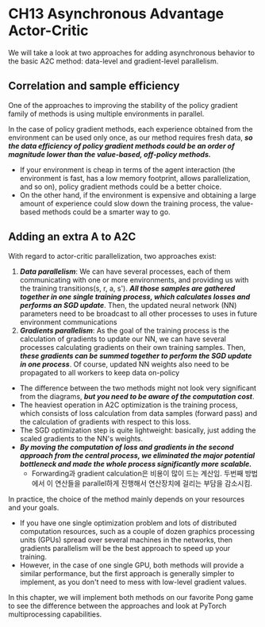 # CH13 Asynchronous Advantage Actor-Critic

We will take a look at two approaches for adding asynchronous behavior to the basic A2C method: data-level and gradient-level parallelism. 

## Correlation and sample efficiency

One of the approaches to improving the stability of the policy gradient family of methods is using multiple environments in parallel.

In the case of policy gradient methods, each experience obtained from the environment can be used only once, as our method requires fresh data, ***so the data efficiency of policy gradient methods could be an order of magnitude lower than the value-based, off-policy methods.***

- If your environment is cheap in terms of the agent interaction (the environment is fast, has a low memory footprint, allows parallelization, and so on), policy gradient methods could be a better choice.
- On the other hand, if the environment is expensive and obtaining a large amount of experience could slow down the training process, the value-based methods could be a smarter way to go.

## Adding an extra A to A2C

With regard to actor-critic parallelization, two approaches exist:

1. ***Data parallelism***: We can have several processes, each of them communicating with one or more environments, and providing us with the training transitions(s, r, a, s'). ***All those samples are gathered together in one single training process, which calculates losses and performs an SGD update***. Then, the updated neural network (NN) parameters need to be broadcast to all other processes to uses in future environment communications
2. ***Gradients parallelism***: As the goal of the training process is the calculation of gradients to update our NN, we can have several processes calculating gradients on their own training samples. Then, ***these gradients can be summed together to perform the SGD update in one process***. Of course, updated NN weights also need to be propagated to all workers to keep data on-policy

- The difference between the two methods might not look very significant from the diagrams, ***but you need to be aware of the computation cost***.
- The heaviest operation in A2C optimization is the training process, which consists of loss calculation from data samples (forward pass) and the calculation of gradients with respect to this loss.
- The SGD optimization step is quite lightweight: basically, just adding the scaled gradients to the NN's weights.
- ***By moving the computation of loss and gradients in the second approach from the central process, we eliminated the major potential bottleneck and made the whole process significantly more scalable.***
  - Forwarding과 gradient calculation은 비용이 많이 드는 계산임. 두번째 방법에서 이 연산들을 parallel하게 진행해서 연산장치에 걸리는 부담을 감소시킴.

In practice, the choice of the method mainly depends on your resources and your goals.

- If you have one single optimization problem and lots of distributed computation resources, such as a couple of dozen graphics processing units (GPUs) spread over several machines in the networks, then gradients parallelism will be the best approach to speed up your training.
- However, in the case of one single GPU, both methods will provide a similar performance, but the first approach is generally simpler to implement, as you don't need to mess with low-level gradient values. 

In this chapter, we will implement both methods on our favorite Pong game to see the difference between the approaches and look at PyTorch multiprocessing capabilities.